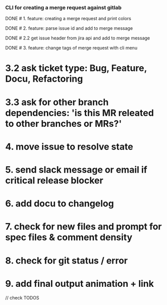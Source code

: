 ### CLI for creating a merge request against gitlab

DONE # 1. feature: creating a merge request and print colors

DONE # 2. feature: parse issue id and add to merge message

DONE # 2.2 get issue header from jira api and add to merge message

DONE # 3. feature: change tags of merge request with cli menu

# 3.2 ask ticket type: Bug, Feature, Docu, Refactoring

# 3.3 ask for other branch dependencies: 'is this MR releated to other branches or MRs?'

# 4. move issue to resolve state

# 5. send slack message or email if critical release blocker

# 6. add docu to changelog

# 7. check for new files and prompt for spec files & comment density

# 8. check for git status / error

# 9. add final output animation + link

// check TODOS
